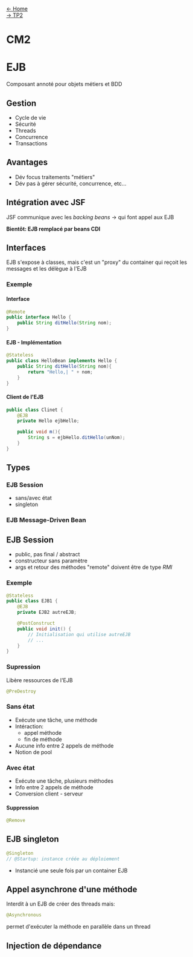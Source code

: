 [← Home](../README.md)    
[→ TP2](https://github.com/azerpas/school-7-jakarta)

# CM2

# EJB
Composant annoté pour objets métiers et BDD

## Gestion
- Cycle de vie
- Sécurité
- Threads
- Concurrence
- Transactions

## Avantages
- Dév focus traitements "métiers"
- Dév pas à gérer sécurité, concurrence, etc...

## Intégration avec JSF
JSF communique avec les *backing beans* -> qui font appel aux EJB

**Bientôt: EJB remplacé par beans CDI**

## Interfaces
EJB s'expose à classes, mais c'est un "proxy" du container qui reçoit les messages et les délègue à l'EJB

### Exemple

#### Interface
```java
@Remote
public interface Hello {
    public String ditHello(String nom);
}
```

#### EJB - Implémentation
```java
@Stateless
public class HelloBean implements Hello {
    public String ditHello(String nom){
        return "Hello,| " + nom;
    }
}
```

#### Client de l'EJB
```java
public class Clinet {
    @EJB
    private Hello ejbHello;

    public void m(){
        String s = ejbHello.ditHello(unNom);
    }
}
```

## Types
### EJB Session
- sans/avec état
- singleton

### EJB Message-Driven Bean

## EJB Session
- public, pas final / abstract
- constructeur sans paramètre
- args et retour des méthodes "remote" doivent être de type *RMI*

### Exemple
```java
@Stateless
public class EJB1 {
    @EJB
    private EJB2 autreEJB;

    @PostConstruct
    public void init() {
        // Initialisation qui utilise autreEJB
        // ...
    }
}
```

### Supression
Libère ressources de l'EJB
```java
@PreDestroy
```

### Sans état
- Exécute une tâche, une méthode
- Intéraction:
    - appel méthode
    - fin de méthode
- Aucune info entre 2 appels de méthode
- Notion de pool

### Avec état
- Exécute une tâche, plusieurs méthodes
- Info entre 2 appels de méthode
- Conversion client - serveur
#### Suppression 
```java
@Remove
```

## EJB singleton
```java
@Singleton
// @Startup: instance créée au déploiement
```
- Instancié une seule fois par un container EJB

## Appel asynchrone d'une méthode
Interdit à un EJB de créer des threads mais:
```java
@Asynchronous
```
permet d'exécuter la méthode en parallèle dans un thread

## Injection de dépendance